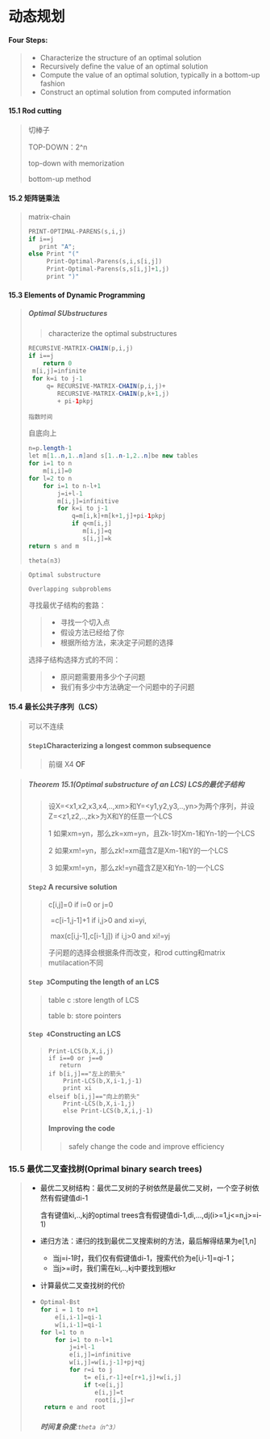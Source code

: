 # 动态规划



#### Four Steps:

> - Characterize the structure of an optimal solution
> - Recursively define the value of an optimal solution
> - Compute the value of an optimal solution, typically in a bottom-up fashion
> - Construct an optimal solution from computed information

#### 15.1 Rod cutting

> 切棒子
>
> TOP-DOWN：2^n
>
> top-down with memorization
>
> bottom-up method



#### 15.2 矩阵链乘法

> matrix-chain
>
> ```cpp
> PRINT-OPTIMAL-PARENS(s,i,j)
> if i==j
>    print "A";
> else Print "("
>      Print-Optimal-Parens(s,i,s[i,j])
>      Print-Optimal-Parens(s,s[i,j]+1,j)
>      print ")"
> ```
>
> 



#### 15.3 Elements of Dynamic Programming

> ##### Optimal SUbstructures
>
> > characterize the optimal substructures
>
> ```java
> RECURSIVE-MATRIX-CHAIN(p,i,j)
> if i==j
>     return 0
>  m[i,j]=infinite
>  for k=i to j-1
>      q= RECURSIVE-MATRIX-CHAIN(p,i,j)+
>         RECURSIVE-MATRIX-CHAIN(p,k+1,j)
>         + pi-1pkpj
> ```
>
> `指数时间`
>
> 自底向上
>
> ```java
> n=p.length-1
> let m[1..n,1..n]and s[1..n-1,2..n]be new tables
> for i=1 to n
>     m[i,i]=0
> for l=2 to n
>     for i=1 to n-l+1
>         j=i+l-1
>         m[i,j]=infinitive
>         for k=i to j-1
>             q=m[i,k]+m[k+1,j]+pi-1pkpj
>             if q<m[i,j]
>                m[i,j]=q
>                s[i,j]=k
> return s and m
> ```
>
> `theta(n3)`

> `Optimal substructure`
>
> `Overlapping subproblems`
>
> 寻找最优子结构的套路：
>
> > - 寻找一个切入点
> > - 假设方法已经给了你
> > - 根据所给方法，来决定子问题的选择
>
> 选择子结构选择方式的不同：
>
> > - 原问题需要用多少个子问题
> > - 我们有多少中方法确定一个问题中的子问题



#### 15.4 最长公共子序列（LCS）

> 可以不连续
>
> #### `Step1`Characterizing a longest common subsequence
>
> > 前缀 X4 <A B C B> OF <A B C B D A B>

> ##### Theorem 15.1(Optimal substructure of an LCS) LCS的最优子结构
>
> > 设X=<x1,x2,x3,x4,..,xm>和Y=<y1,y2,y3,..,yn>为两个序列，并设Z=<z1,z2,..,zk>为X和Y的任意一个LCS
> >
> > 1 如果xm=yn，那么zk=xm=yn，且Zk-1时Xm-1和Yn-1的一个LCS
> >
> > 2 如果xm!=yn，那么zk!=xm蕴含Z是Xm-1和Y的一个LCS
> >
> > 3 如果xm!=yn，那么zk!=yn蕴含Z是X和Yn-1的一个LCS
>
> #### `Step2` A recursive solution
>
> > c[i,j]=0                    if i=0 or j=0
> >
> > ​       =c[i-1,j-1]+1    if i,j>0 and xi=yi,
> >
> > ​         max(c[i,j-1],c[i-1,j]) if i,j>0 and xi!=yj
> >
> > 子问题的选择会根据条件而改变，和rod cutting和matrix mutilacation不同
>
> #### `Step 3`Computing the length of an LCS
>
> > table c :store length of LCS
> >
> > table b: store pointers
>
> #### `Step 4`Constructing an LCS
>
> > ```
> > Print-LCS(b,X,i,j)
> > if i==0 or j==0
> >    return
> > if b[i,j]=="左上的箭头"
> >     Print-LCS(b,X,i-1,j-1)
> >     print xi
> > elseif b[i,j]=="向上的箭头"
> >     Print-LCS(b,X,i-1,j)
> >     else Print-LCS(b,X,i,j-1)
> > ```
> >
> > #### Improving the code
> >
> > > safely change the code and improve efficiency



### 15.5 最优二叉查找树(Oprimal binary search trees)

> - 最优二叉树结构：最优二叉树的子树依然是最优二叉树，一个空子树依然有假键值di-1
>
>   含有键值ki,..,kj的optimal trees含有假键值di-1,di,...,dj(i>=1,j<=n,j>=i-1)
>
> - 递归方法：递归的找到最优二叉搜索树的方法，最后解得结果为e[1,n]
>   - 当j=i-1时，我们仅有假键值di-1，搜索代价为e[i,i-1]=qi-1；
>   - 当j>=i时，我们需在ki,..,kj中要找到根kr
>
> - 计算最优二叉查找树的代价
>
> - ```java
>   Optimal-Bst
>   for i = 1 to n+1
>       e[i,i-1]=qi-1
>       w[i,i-1]=qi-1
>   for l=1 to n
>       for i=1 to n-l+1
>           j=i+l-1
>           e[i,j]=infinitive
>           w[i,j]=w[i,j-1]+pj+qj
>           for r=i to j
>               t= e[i,r-1]+e[r+1,j]+w[i,j]
>               if t<e[i,j]
>                  e[i,j]=t
>                  root[i,j]=r
>    return e and root
>   ```
>
>   ######   **时间复杂度**:`theta（n^3）`
>
>   

